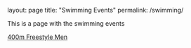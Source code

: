 layout: page
title: "Swimming Events"
permalink: /swimming/

This is a page with the swimming events

[400m Freestyle Men](/swimming/400m_freestyle_men.md)